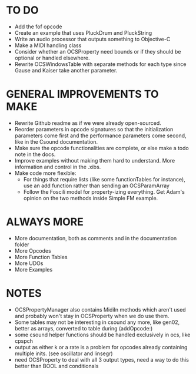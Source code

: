 TO DO
=====

* Add the fof opcode
* Create an example that uses PluckDrum and PluckString
* Write an audio processor that outputs something to Objective-C
* Make a MIDI handling class
* Consider whether an OCSProperty need bounds or if they should be optional or handled elsewhere.
* Rewrite OCSWindowsTable with separate methods for each type since Gause and Kaiser take another parameter.


GENERAL IMPROVEMENTS TO MAKE
============================
* Rewrite Github readme as if we were already open-sourced.
* Reorder parameters in opcode signatures so that the initialization parameters come first and the performance parameters come second, like in the Csound documentation.
* Make sure the opcode functionalities are complete, or else make a todo note in the docs.
* Improve examples without making them hard to understand.  More information and control in the .xibs.
* Make code more flexible:
    * For things that require lists (like some functionTables for instance), use an add function rather than sending an OCSParamArray 
    * Follow the Foscili model for property-izing everything.  Get Adam's opinion on the two methods inside Simple FM example.

ALWAYS MORE
===========

* More documentation, both as comments and in the documentation folder
* More Opcodes
* More Function Tables
* More UDOs
* More Examples

NOTES
=====

* OCSPropertyManager also contains MidiIn methods which aren't used and probably won't stay in 
OCSProperty when we do use them.
* Some tables may not be interesting in csound any more, like gen02, better as arrays, converted to table during (addOpcode:)
* some csound helper functions should be handled exclusively in ocs, like cpspch
* output as either k or a rate is a problem for opcodes already containing multiple inits. (see oscillator and linsegr)
* need OCSProperty to deal with all 3 output types, need a way to do this better than BOOL and conditionals
